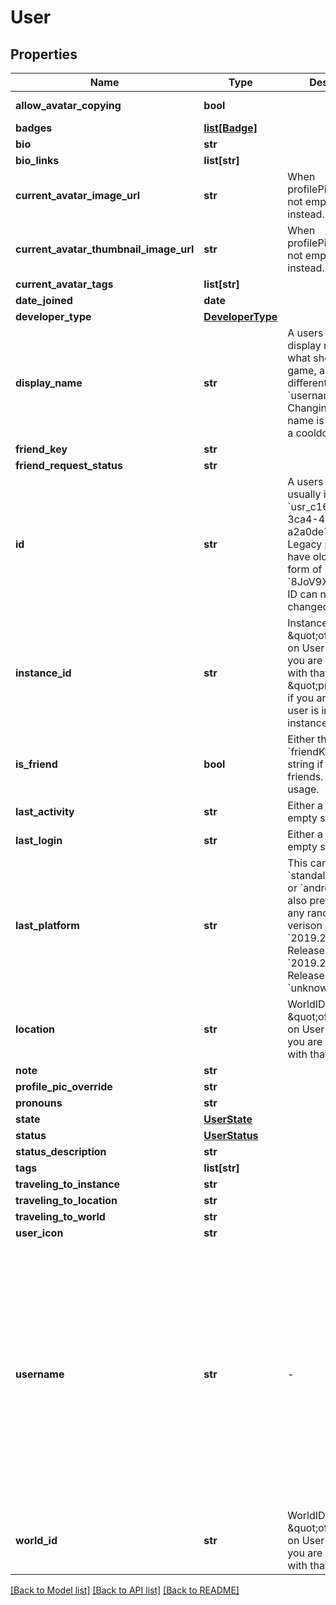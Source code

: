 # User


## Properties
Name | Type | Description | Notes
------------ | ------------- | ------------- | -------------
**allow_avatar_copying** | **bool** |  | [default to True]
**badges** | [**list[Badge]**](Badge.md) |   | [optional] 
**bio** | **str** |  | 
**bio_links** | **list[str]** |  | 
**current_avatar_image_url** | **str** | When profilePicOverride is not empty, use it instead. | 
**current_avatar_thumbnail_image_url** | **str** | When profilePicOverride is not empty, use it instead. | 
**current_avatar_tags** | **list[str]** |  | 
**date_joined** | **date** |  | 
**developer_type** | [**DeveloperType**](DeveloperType.md) |  | 
**display_name** | **str** | A users visual display name. This is what shows up in-game, and can different from their &#x60;username&#x60;. Changing display name is restricted to a cooldown period. | 
**friend_key** | **str** |  | 
**friend_request_status** | **str** |  | [optional] 
**id** | **str** | A users unique ID, usually in the form of &#x60;usr_c1644b5b-3ca4-45b4-97c6-a2a0de70d469&#x60;. Legacy players can have old IDs in the form of &#x60;8JoV9XEdpo&#x60;. The ID can never be changed. | 
**instance_id** | **str** | InstanceID can be \&quot;offline\&quot; on User profiles if you are not friends with that user and \&quot;private\&quot; if you are friends and user is in private instance. | [optional] 
**is_friend** | **bool** | Either their &#x60;friendKey&#x60;, or empty string if you are not friends. Unknown usage. | 
**last_activity** | **str** | Either a date-time or empty string. | 
**last_login** | **str** | Either a date-time or empty string. | 
**last_platform** | **str** | This can be &#x60;standalonewindows&#x60; or &#x60;android&#x60;, but can also pretty much be any random Unity verison such as &#x60;2019.2.4-801-Release&#x60; or &#x60;2019.2.2-772-Release&#x60; or even &#x60;unknownplatform&#x60;. | 
**location** | **str** | WorldID be \&quot;offline\&quot; on User profiles if you are not friends with that user. | [optional] 
**note** | **str** |  | [optional] 
**profile_pic_override** | **str** |  | 
**pronouns** | **str** |  | 
**state** | [**UserState**](UserState.md) |  | 
**status** | [**UserStatus**](UserStatus.md) |  | 
**status_description** | **str** |  | 
**tags** | **list[str]** |   | 
**traveling_to_instance** | **str** |  | [optional] 
**traveling_to_location** | **str** |  | [optional] 
**traveling_to_world** | **str** |  | [optional] 
**user_icon** | **str** |  | 
**username** | **str** | -| A users unique name, used during login. This is different from &#x60;displayName&#x60; which is what shows up in-game. A users &#x60;username&#x60; can never be changed.&#39; **DEPRECATED:** VRChat API no longer return usernames of other users. [See issue by Tupper for more information](https://github.com/pypy-vrc/VRCX/issues/429). | [optional] 
**world_id** | **str** | WorldID be \&quot;offline\&quot; on User profiles if you are not friends with that user. | [optional] 

[[Back to Model list]](../README.md#documentation-for-models) [[Back to API list]](../README.md#documentation-for-api-endpoints) [[Back to README]](../README.md)


